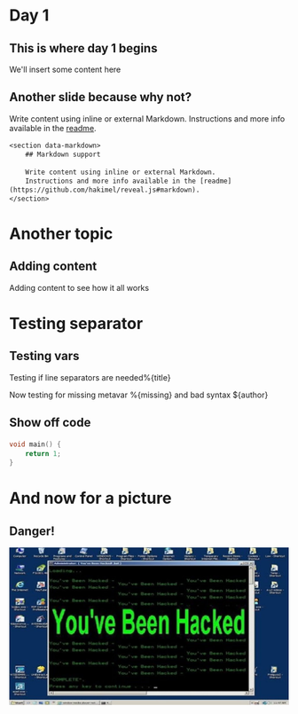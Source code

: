 # Day 1

## This is where day 1 begins

We'll insert some content here

## Another slide because why not?

Write content using inline or external Markdown.
Instructions and more info available in the [readme](https://github.com/hakimel/reveal.js#markdown).

```
<section data-markdown>
    ## Markdown support

    Write content using inline or external Markdown.
    Instructions and more info available in the [readme](https://github.com/hakimel/reveal.js#markdown).
</section>
```

# Another topic

## Adding content

Adding content to see how it all works

# Testing separator

## Testing vars

Testing if line separators are needed%{title}

Now testing for missing metavar %{missing} and bad syntax ${author}

## Show off code

``` c
void main() {
    return 1;
}
```

# And now for a picture

## Danger!

![an image caption](screenshot.jpg)
